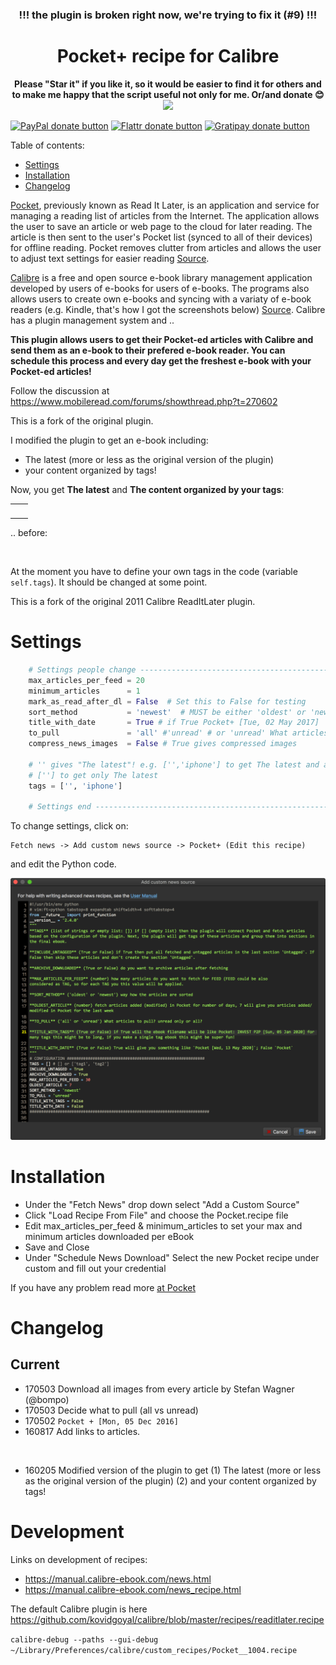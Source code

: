 <h3 align="center">
	!!! the plugin is broken right now, we're trying to fix it (#9) !!!
</h3>
<h1 align="center">
Pocket+ recipe for Calibre
</h1>
<p align="center">
<b>Please "Star it" if you like it, so it would be easier to find it for others and to make me happy that the script useful not only for me. Or/and donate 😊</b></br>
<img width=300px src="doc/starit.png"></br>



<span class="badge-paypal"><a href="https://www.paypal.me/MarcinMagnus" title="Donate to this project using Paypal"><img src="https://img.shields.io/badge/paypal-donate-yellow.svg" alt="PayPal donate button" /></a></span> 
<span class="badge-flattr"><a href="https://flattr.com/profile/mmagnus" title="Donate to this project using Flattr"><img src="https://img.shields.io/badge/flattr-donate-yellow.svg" alt="Flattr donate button" /></a></span>
<span class="badge-gratipay"><a href="https://gratipay.com/Pocket-Plus-Calibre-Plugin/" title="Donate weekly to this project using Gratipay"><img src="https://img.shields.io/badge/gratipay-donate-yellow.svg" alt="Gratipay donate button" /></a></span>
</p>

Table of contents:

  * [Settings](#settings)
  * [Installation](#installation)
  * [Changelog](#changelog)



[Pocket](https://getpocket.com/), previously known as Read It Later, is an application and service for managing a reading list of articles from the Internet. The application allows the user to save an article or web page to the cloud for later reading. The article is then sent to the user's Pocket list (synced to all of their devices) for offline reading. Pocket removes clutter from articles and allows the user to adjust text settings for easier reading [Source](https://en.wikipedia.org/wiki/Pocket_%28application%29).

[Calibre](http://calibre-ebook.com/) is a free and open source e-book library management application developed by users of e-books for users of e-books. The programs also allows users to create own e-books and syncing with a variaty of e-book readers (e.g. Kindle, that's how I got the screenshots below) [Source](https://en.wikipedia.org/wiki/Calibre_%28software%29). Calibre has a plugin management system and ..

**This plugin allows users to get their Pocket-ed articles with Calibre and send them as an e-book to their prefered e-book reader. You can schedule this process and every day get the freshest e-book with your Pocket-ed articles!**

Follow the discussion at https://www.mobileread.com/forums/showthread.php?t=270602


This is a fork of the original plugin.

I modified the plugin to get an e-book including:

* The latest (more or less as the original version of the plugin)
* your content organized by tags!

Now, you get **The latest** and **The content organized by your tags**:

<table><tr><td><img src="doc/02.png" alt="" style="width: 200px;"/></td><td><img src="doc/03.png" alt="" style="width: 200px;"/></td></tr></table>

.. before:

<img src="doc/01.png" alt="" style="width: 200px;"/>

At the moment you have to define your own tags in the code (variable `self.tags`). It should be changed at some point.

This is a fork of the original 2011 Calibre ReadItLater plugin.

# Settings

```python
    # Settings people change ------------------------------------------------------
    max_articles_per_feed = 20
    minimum_articles      = 1
    mark_as_read_after_dl = False  # Set this to False for testing
    sort_method           = 'newest'  # MUST be either 'oldest' or 'newest'
    title_with_date       = True # if True Pocket+ [Tue, 02 May 2017]
    to_pull               = 'all' #'unread' # or 'unread' What articles to pull? unread only or all?
    compress_news_images  = False # True gives compressed images

    # '' gives "The latest"! e.g. ['','iphone'] to get The latest and articles tagged with `iphone`
    # [''] to get only The latest
    tags = ['', 'iphone']

    # Settings end -----------------------------------------------------------------
```

To change settings, click on:

	Fetch news -> Add custom news source -> Pocket+ (Edit this recipe)

and edit the Python code.

![](doc/settings.png)

# Installation

* Under the "Fetch News" drop down select "Add a Custom Source"
* Click "Load Recipe From File" and choose the Pocket.recipe file
* Edit max_articles_per_feed & minimum_articles to set your max and minimum articles downloaded per eBook
* Save and Close
* Under "Schedule News Download" Select the new Pocket recipe under custom and fill out your credential

If you have any problem read more [at Pocket](https://help.getpocket.com/customer/portal/articles/361724-how-to-configure-calibre-with-pocket)

# Changelog
## Current

* 170503 Download all images from every article by Stefan Wagner (@bompo)
* 170503 Decide what to pull (all vs unread)
* 170502 `Pocket + [Mon, 05 Dec 2016]`
* 160817 Add links to articles.

<img src="doc/screenshot_2016_08_29T20_43_53_0200.png" alt="" style="width:100px;"/>

* 160205 Modified version of the plugin to get (1) The latest (more or less as the original version of the plugin) (2) and your content organized by tags! 
# Development
Links on development of recipes:

* https://manual.calibre-ebook.com/news.html
* https://manual.calibre-ebook.com/news_recipe.html

The default Calibre plugin is here https://github.com/kovidgoyal/calibre/blob/master/recipes/readitlater.recipe

`calibre-debug --paths --gui-debug ~/Library/Preferences/calibre/custom_recipes/Pocket__1004.recipe`
